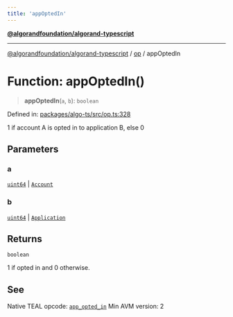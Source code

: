 ```yaml
---
title: 'appOptedIn'
---
```


[**@algorandfoundation/algorand-typescript**](../../README.md)

---

[@algorandfoundation/algorand-typescript](../../README.md) / [op](../README.md) / appOptedIn

# Function: appOptedIn()

> **appOptedIn**(`a`, `b`): `boolean`

Defined in: [packages/algo-ts/src/op.ts:328](https://github.com/algorandfoundation/puya-ts/blob/main/packages/algo-ts/src/op.ts#L328)

1 if account A is opted in to application B, else 0

## Parameters

### a

[`uint64`](../../index/type-aliases/uint64.md) | [`Account`](../../index/type-aliases/Account.md)

### b

[`uint64`](../../index/type-aliases/uint64.md) | [`Application`](../../index/type-aliases/Application.md)

## Returns

`boolean`

1 if opted in and 0 otherwise.

## See

Native TEAL opcode: [`app_opted_in`](https://developer.algorand.org/docs/get-details/dapps/avm/teal/opcodes/v10/#app_opted_in)
Min AVM version: 2
